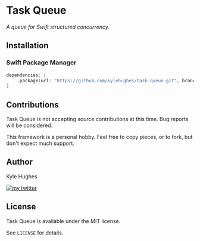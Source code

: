 # Task Queue

*A queue for Swift structured concurrency.*

## Installation

### Swift Package Manager

```swift
dependencies: [
    .package(url: "https://github.com/kylehughes/task-queue.git", branch: "main"),
]
```

## Contributions

Task Queue is not accepting source contributions at this time. Bug reports will be considered.

This framework is a personal hobby. Feel free to copy pieces, or to fork, but don't expect much support.

## Author

Kyle Hughes

[![my twitter][social_twitter_image]][social_twitter_url]

[social_twitter_image]: https://img.shields.io/badge/Twitter-@KyleHughes-blue.svg
[social_twitter_url]: https://www.twitter.com/KyleHughes

## License

Task Queue is available under the MIT license. 

See `LICENSE` for details.
